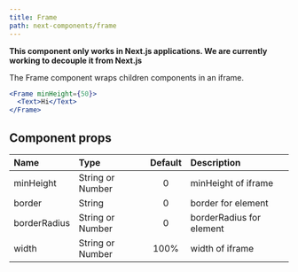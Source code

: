 ```yaml
---
title: Frame
path: next-components/frame
---
```

**This component only works in Next.js applications. We are currently working to decouple it from Next.js**

The Frame component wraps children components in an iframe.


```.jsx
<Frame minHeight={50}>
  <Text>Hi</Text>
</Frame>
```

## Component props

| Name | Type | Default | Description |
| :- | :- | :-: | :- |
| minHeight | String or Number | 0 | minHeight of iframe
| border | String | 0 | border for element
| borderRadius | String or Number | 0 | borderRadius for element
| width | String or Number | 100% | width of iframe
